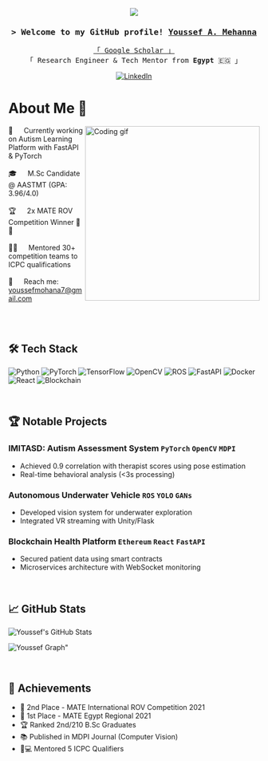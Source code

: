 <!--
<h2 align="center">
  Mohamed Abdelhalim's Portfolio 🌟
  <img src="https://media.giphy.com/media/hvRJCLFzcasrR4ia7z/giphy.gif" width="28">
</h2>
-->

<p align="center">
  <a href="https://github.com/MohamedAbdelhalim">
    <img src="https://readme-typing-svg.herokuapp.com/?lines=Computer+Vision+Engineer;AI+Researcher;Full-Stack+Developer;M.Sc+Computer+Science;&center=true&width=500&height=50&color=#89cff0">
  </a>
</p>

<h3 align="center">
  <samp>&gt; Welcome to my GitHub profile!
    <b><a target="_blank" href="https://www.linkedin.com/in/yousef-mehana-908716151/">Youssef A. Mehanna</a></b>
  </samp>
</h3>

<p align="center"> 
  <samp>
    <a href="https://scholar.google.com/citations?user=jB0tP34AAAAJ&hl=en">「 Google Scholar 」</a>
    <br>
    「 Research Engineer & Tech Mentor from <b>Egypt</b> 🇪🇬 」
  </samp>
</p>

<p align="center">
  <a href="https://www.linkedin.com/in/yousef-mehana-908716151/" target="_blank">
    <img src="https://img.shields.io/badge/LinkedIn-0077B5?style=for-the-badge&logo=linkedin&logoColor=white" alt="LinkedIn"/>
  </a>

<br/>

# About Me 🚀

<p align="left">
 <img align="right" width="350" src="https://raw.githubusercontent.com/Adam-pw/Adam-pw/main/animation_500_kxa883sd.gif" alt="Coding gif"/>
  
 🔭 &emsp; Currently working on Autism Learning Platform with FastAPI & PyTorch<br/><br/>
 🎓 &emsp; M.Sc Candidate @ AASTMT (GPA: 3.96/4.0)<br/><br/>
 🏆 &emsp; 2x MATE ROV Competition Winner 🥇🥈<br/><br/>
 👨🏫 &emsp; Mentored 30+ competition teams to ICPC qualifications<br/><br/>
 📧 &emsp; Reach me: youssefmohana7@gmail.com<br/><br/>
</p>

<br/>

## 🛠️ Tech Stack

![Python](https://img.shields.io/badge/Python-3776AB?style=for-the-badge&logo=python&logoColor=white)
![PyTorch](https://img.shields.io/badge/PyTorch-EE4C2C?style=for-the-badge&logo=pytorch&logoColor=white)
![TensorFlow](https://img.shields.io/badge/TensorFlow-FF6F00?style=for-the-badge&logo=tensorflow&logoColor=white)
![OpenCV](https://img.shields.io/badge/OpenCV-5C3EE8?style=for-the-badge&logo=opencv&logoColor=white)
![ROS](https://img.shields.io/badge/ROS-22314E?style=for-the-badge&logo=ros&logoColor=white)
![FastAPI](https://img.shields.io/badge/FastAPI-009688?style=for-the-badge&logo=fastapi&logoColor=white)
![Docker](https://img.shields.io/badge/Docker-2496ED?style=for-the-badge&logo=docker&logoColor=white)
![React](https://img.shields.io/badge/React-61DAFB?style=for-the-badge&logo=react&logoColor=black)
![Blockchain](https://img.shields.io/badge/Blockchain-3D3D3D?style=for-the-badge&logo=blockchain-dot-com&logoColor=white)

<br/>

## 🏆 Notable Projects

### **IMITASD: Autism Assessment System** `PyTorch` `OpenCV` `MDPI`
- Achieved 0.9 correlation with therapist scores using pose estimation
- Real-time behavioral analysis (<3s processing)

### **Autonomous Underwater Vehicle** `ROS` `YOLO` `GANs`
- Developed vision system for underwater exploration
- Integrated VR streaming with Unity/Flask

### **Blockchain Health Platform** `Ethereum` `React` `FastAPI`
- Secured patient data using smart contracts
- Microservices architecture with WebSocket monitoring

<br/>

## 📈 GitHub Stats

![Youssef's GitHub Stats](https://github-readme-stats.vercel.app/api?username=youssefmohana&show_icons=true&theme=radical)


![Youssef Graph](https://github-readme-activity-graph.vercel.app/graph?username=youssefmohana&custom_title=Youssef%20Mehanna's%20GitHub%20Activity%20Graph&bg_color=0D1117&color=7F3FBF&line=7F3FBF&point=7F3FBF&area_color=FFFFFF&title_color=FFFFFF&area=true)"

<br/>

## 🏅 Achievements

- 🥈 2nd Place - MATE International ROV Competition 2021
- 🥇 1st Place - MATE Egypt Regional 2021
- 🏆 Ranked 2nd/210 B.Sc Graduates
- 📚 Published in MDPI Journal (Computer Vision)
- 👨💻 Mentored 5 ICPC Qualifiers
